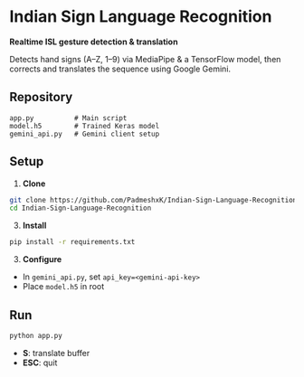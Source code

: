 # Indian Sign Language Recognition

**Realtime ISL gesture detection & translation**

Detects hand signs (A–Z, 1–9) via MediaPipe & a TensorFlow model, then corrects and translates the sequence using Google Gemini.

## Repository
```
app.py          # Main script
model.h5        # Trained Keras model
gemini_api.py   # Gemini client setup
``` 

## Setup
1. **Clone**
```bash
git clone https://github.com/PadmeshxK/Indian-Sign-Language-Recognition.git
cd Indian-Sign-Language-Recognition
```

   
3. **Install**
```bash
pip install -r requirements.txt
```
3. **Configure**
- In `gemini_api.py`, set `api_key=<gemini-api-key>`
- Place `model.h5` in root

## Run
```bash
python app.py
```
- **S**: translate buffer
- **ESC**: quit


